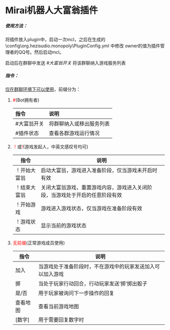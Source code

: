 # Mirai机器人大富翁插件

##### 使用方法：

将插件放入plugin中，启动一次mcl，之后在生成的 \config\org.hezisudio.monopoly\PluginConfig.yml 中修改 owner的值为插件管理者的QQ号。然后启动mcl。

启动后在群聊中发送 *#大富翁开关*  将该群聊纳入游戏服务列表

##### 指令：

<u>仅在群聊环境下可以使用</u>，前缀分为：

1. <font color=red>#</font>(Bot拥有者)

   | 指令        | 说明                     |
   | :---------- | :----------------------- |
   | #大富翁开关 | 将群聊纳入或移出服务列表 |
   | #插件状态   | 查看各群游戏运行情况     |

2. <font color=red>！</font>或<font color=red>!</font>(游戏发起人，中英文感叹号均可)

   | 指令         | 说明                                                         |
   | ------------ | ------------------------------------------------------------ |
   | ！开始大富翁 | 启动大富翁，游戏进入准备阶段，仅当游戏未开启时有效           |
   | ！结束大富翁 | 关闭大富翁游戏，重置游戏内容，游戏进入关闭阶段，当游戏处于开启的任意阶段有效 |
   | ！开始游戏   | 游戏进入游戏状态，仅当游戏在准备阶段有效                     |
   | ！游戏状态   | 显示当前的游戏状态                                           |

3. <font color=red>无前缀</font>(正常游戏成员使用)

   | 指令     | 说明                                                       |
   | -------- | ---------------------------------------------------------- |
   | 加入     | 当游戏处于准备阶段时，不在游戏中的玩家发送加入可以加入游戏 |
   | 掷       | 当处于玩家行动回合，行动玩家发送’掷‘掷出骰子               |
   | 是/否    | 用于玩家被询问下一步操作的回复                             |
   | 查看地图 | 查看当前游戏地图                                           |
   | [数字]   | 用于需要回复数字时                                         |


